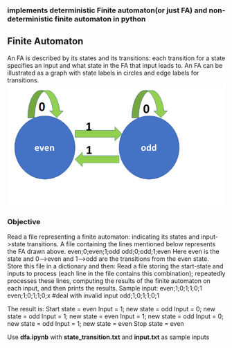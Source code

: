 
### implements deterministic Finite automaton(or just FA) and non-deterministic finite automaton in python


## Finite Automaton

An FA is described by its states and its transitions: each transition for a state specifies an input and what state in the FA that input leads to. An FA can be illustrated as a graph with state labels in circles and edge labels for transitions.
![alt text](https://github.com/author09/python/blob/master/finite%20state%20machines/dfa.png "dfa illustration")

### Objective
Read a file representing a finite automaton: indicating its states and input->state transitions. A file containing the lines mentioned below represents the FA drawn above.
even;0;even;1;odd
odd;0;odd;1;even
Here even is the state and 0-->even and 1-->odd are the transitions from the even state.
Store this file in a dictionary and then:
Read a file storing the start-state and inputs to process (each line in the file contains this combination); repeatedly processes these lines, computing the results of the finite automaton on each input, and then prints the results.
Sample input:
even;1;0;1;1;0;1
even;1;0;1;1;0;x  #deal with invalid input
odd;1;0;1;1;0;1

The result is:
Start state = even
  Input = 1; new state = odd
  Input = 0; new state = odd
  Input = 1; new state = even
  Input = 1; new state = odd
  Input = 0; new state = odd
  Input = 1; new state = even
Stop state = even

Use <b>dfa.ipynb</b> with <b>state_transition.txt</b> and <b>input.txt</b> as sample inputs

